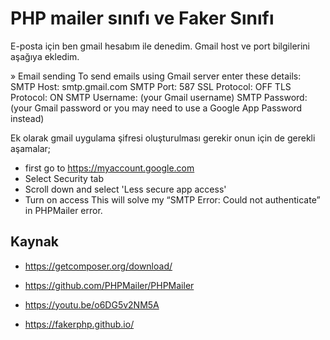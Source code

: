 # PHP mailer sınıfı ve Faker Sınıfı
E-posta için ben gmail hesabım ile denedim. Gmail host ve port bilgilerini aşağıya ekledim. 

» Email sending
To send emails using Gmail server enter these details:
SMTP Host: smtp.gmail.com
SMTP Port: 587
SSL Protocol: OFF
TLS Protocol: ON
SMTP Username: (your Gmail username)
SMTP Password: (your Gmail password or you may need to use a Google App Password instead)

Ek olarak gmail uygulama şifresi oluşturulması gerekir onun için de gerekli aşamalar;
- first go to https://myaccount.google.com
- Select Security tab
- Scroll down and select 'Less secure app access'
- Turn on access
This will solve my “SMTP Error: Could not authenticate” in PHPMailer error. 

[](https://github.com/Sevda-96/Php-Mailer-and-Faker-Class/blob/main/Ekran%20Al%C4%B1nt%C4%B1s%C4%B1_1.JPG)

[](https://github.com/Sevda-96/Php-Mailer-and-Faker-Class/blob/main/Ekran%20Al%C4%B1nt%C4%B1s%C4%B1_2.JPG.png)

## Kaynak
- https://getcomposer.org/download/

- https://github.com/PHPMailer/PHPMailer 

- https://youtu.be/o6DG5v2NM5A

- https://fakerphp.github.io/

